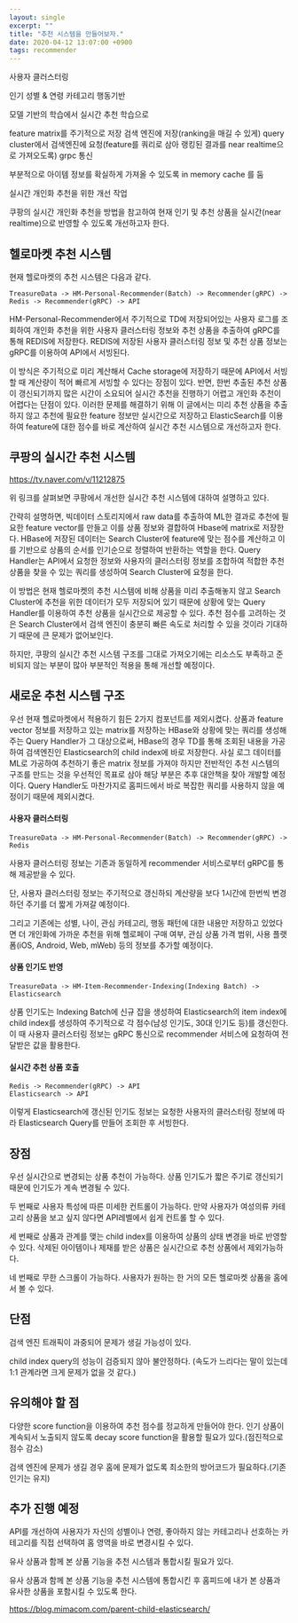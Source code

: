 ```yaml
---
layout: single
excerpt: ""
title: "추천 시스템을 만들어보자."
date: 2020-04-12 13:07:00 +0900
tags: recommender
---
```


사용자 클러스터링

인기
성별 & 연령
카테고리
행동기반

모델 기반의 학습에서 실시간 추천 학습으로

feature matrix를 주기적으로 저장
검색 엔진에 저장(ranking을 매길 수 있게)
query cluster에서 검색엔진에 요청(feature를 쿼리로 삼아 랭킹된 결과를 near realtime으로 가져오도록)
grpc 통신

부분적으로 아이템 정보를 확실하게 가져올 수 있도록 in memory cache 를 둠


실시간 개인화 추천을 위한 개선 작업


쿠팡의 실시간 개인화 추천을 방법을 참고하여 현재 인기 및 추천 상품을 실시간(near realtime)으로 반영할 수 있도록 개선하고자 한다.

## 헬로마켓 추천 시스템

현재 헬로마켓의 추천 시스템은 다음과 같다.

```
TreasureData -> HM-Personal-Recommender(Batch) -> Recommender(gRPC) -> Redis -> Recommender(gRPC) -> API
```

HM-Personal-Recommender에서 주기적으로 TD에 저장되어있는 사용자 로그를 조회하여 개인화 추천을 위한 사용자 클러스터링 정보와 추천 상품을 추출하여 gRPC를 통해 REDIS에 저장한다. REDIS에 저장된 사용자 클러스터링 정보 및 추천 상품 정보는 gRPC를 이용하여 API에서 서빙된다.

이 방식은 주기적으로 미리 계산해서 Cache storage에 저장하기 때문에 API에서 서빙할 때 계산량이 적어 빠르게 서빙할 수 있다는 장점이 있다. 반면, 한번 추출된 추천 상품이 갱신되기까지 많은 시간이 소요되어 실시간 추천을 진행하기 어렵고 개인화 추천이 어렵다는 단점이 있다. 이러한 문제를 해결하기 위해 이 글에서는 미리 추천 상품을 추출하지 않고 추천에 필요한 feature 정보만 실시간으로 저장하고 ElasticSearch를 이용하여 feature에 대한 점수를 바로 계산하여 실시간 추천 시스템으로 개선하고자 한다. 

## 쿠팡의 실시간 추천 시스템

https://tv.naver.com/v/11212875

위 링크를 살펴보면 쿠팡에서 개선한 실시간 추천 시스템에 대하여 설명하고 있다.

간략히 설명하면, 빅데이터 스토리지에서 raw data를 추출하여 ML한 결과로 추천에 필요한 feature vector를 만들고 이를 상품 정보와 결합하여 Hbase에 matrix로 저장한다. HBase에 저장된 데이터는 Search Cluster에 feature에 맞는 점수를 계산하고 이를 기반으로 상품의 순서를 인기순으로 정렬하여 반환하는 역할을 한다. Query Handler는 API에서 요청한 정보와 사용자의 클러스터링 정보를 조합하여 적합한 추천 상품을 찾을 수 있는 쿼리를 생성하여 Search Cluster에 요청을 한다.

이 방법은 현재 헬로마켓의 추천 시스템에 비해 상품을 미리 추출해놓지 않고 Search Cluster에 추천을 위한 데이터가 모두 저장되어 있기 때문에 상황에 맞는 Query Handler를 이용하여 추천 상품을 실시간으로 제공할 수 있다. 추천 점수를 고려하는 것은 Search Cluster에서 검색 엔진이 충분히 빠른 속도로 처리할 수 있을 것이라 기대하기 때문에 큰 문제가 없어보인다.

하지만, 쿠팡의 실시간 추천 시스템 구조를 그대로 가져오기에는 리소스도 부족하고 준비되지 않는 부분이 많아 부분적인 적용을 통해 개선할 예정이다.

## 새로운 추천 시스템 구조 

우선 현재 헬로마켓에서 적용하기 힘든 2가지 컴포넌트를 제외시켰다. 상품과 feature vector 정보를 저장하고 있는 matrix를 저장하는 HBase와 상황에 맞는 쿼리를 생성해주는 Query Handler가 그 대상으로써, HBase의 경우 TD를 통해 조회된 내용을 가공하여 검색엔진인 Elasticsearch의 child index에 바로 저장한다. 사실 로그 데이터를 ML로 가공하여 추천하기 좋은 matrix 정보를 가져야 하지만 전반적인 추천 시스템의 구조를 만드는 것을 우선적인 목표로 삼아 해당 부분은 추후 대안책을 찾아 개발할 예정이다. Query Handler도 마찬가지로 홈피드에서 바로 복잡한 쿼리를 사용하지 않을 예정이기 때문에 제외시켰다.

#### 사용자 클러스터링

```
TreasureData -> HM-Personal-Recommender(Batch) -> Recommender(gRPC) -> Redis
```

사용자 클러스터링 정보는 기존과 동일하게 recommender 서비스로부터 gRPC를 통해 제공받을 수 있다.

단, 사용자 클러스터링 정보는 주기적으로 갱신하되 계산량을 보다 1시간에 한번씩 변경하던 주기를 더 짧게 가져갈 예정이다. 

그리고 기존에는 성별, 나이, 관심 카테고리, 행동 패턴에 대한 내용만 저장하고 있었다면 더 개인화에 가까운 추천을 위해 헬로페이 구매 여부, 관심 상품 가격 범위, 사용 플랫폼(iOS, Android, Web, mWeb) 등의 정보를 추가할 예정이다.

#### 상품 인기도 반영

```
TreasureData -> HM-Item-Recommender-Indexing(Indexing Batch) -> Elasticsearch
```

상품 인기도는 Indexing Batch에 신규 잡을 생성하여 Elasticsearch의 item index에 child index를 생성하여 주기적으로 각 점수(남성 인기도, 30대 인기도 등)를 갱신한다. 이 때 사용자 클러스터링 정보는 gRPC 통신으로 recommender 서비스에 요청하여 전달받은 값을 활용한다.

#### 실시간 추천 상품 호출 

```
Redis -> Recommender(gRPC) -> API
Elasticsearch -> API 
```

이렇게 Elasticsearch에 갱신된 인기도 정보는 요청한 사용자의 클러스터링 정보에 따라 Elasticsearch Query를 만들어 조회한 후 서빙한다.

## 장점

우선 실시간으로 변경되는 상품 추천이 가능하다. 상품 인기도가 짧은 주기로 갱신되기 때문에 인기도가 계속 변경될 수 있다. 

두 번째로 사용자 특성에 따른 미세한 컨트롤이 가능하다. 만약 사용자가 여성의류 카테고리 상품을 보고 싶지 않다면 API레벨에서 쉽게 컨트롤 할 수 있다.

세 번째로 상품과 관계를 맺는 child index를 이용하여 상품의 상태 변경을 바로 반영할 수 있다. 삭제된 아이템이나 제재를 받은 상품은 실시간으로 추천 상품에서 제외가능하다.

네 번째로 무한 스크롤이 가능하다. 사용자가 원하는 한 거의 모든 헬로마켓 상품을 홈에서 볼 수 있다.

## 단점

검색 엔진 트래픽이 과중되어 문제가 생길 가능성이 있다.

child index query의 성능이 검증되지 않아 불안정하다. (속도가 느리다는 말이 있는데 1:1 관계라면 크게 문제가 없을 것 같다.)

## 유의해야 할 점

다양한 score function을 이용하여 추천 점수를 정교하게 만들어야 한다. 인기 상품이 계속되서 노출되지 않도록 decay score function을 활용할 필요가 있다.(점진적으로 점수 감소)

검색 엔진에 문제가 생길 경우 홈에 문제가 없도록 최소한의 방어코드가 필요하다.(기존 인기는 유지)

## 추가 진행 예정

API를 개선하여 사용자가 자신의 성별이나 연령, 좋아하지 않는 카테고리나 선호하는 카테고리를 직접 선택하여 홈 영역을 바로 변경시킬 수 있다.

유사 상품과 함께 본 상품 기능을 추천 시스템과 통합시킬 필요가 있다.

유사 상품과 함께 본 상품 기능을 추천 시스템에 통합시킨 후 홈피드에 내가 본 상품과 유사한 상품을 포함시킬 수 있도록 한다.

https://blog.mimacom.com/parent-child-elasticsearch/

